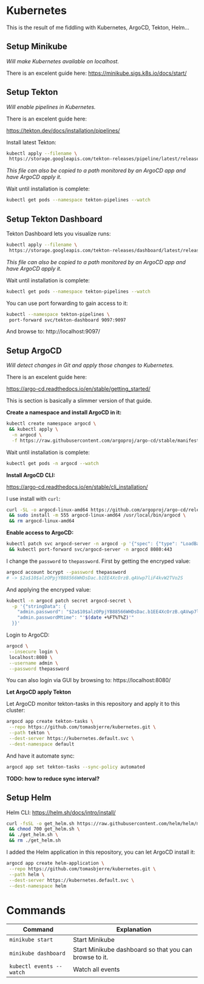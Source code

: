 # Kubernetes

This is the result of me fiddling with Kubernetes, ArgoCD, Tekton, Helm...

## Setup Minikube

_Will make Kubernetes available on localhost._

There is an excelent guide here:
https://minikube.sigs.k8s.io/docs/start/

## Setup Tekton

_Will enable pipelines in Kubernetes._

There is an excelent guide here:

https://tekton.dev/docs/installation/pipelines/

Install latest Tekton:

```sh
kubectl apply --filename \
 https://storage.googleapis.com/tekton-releases/pipeline/latest/release.yaml
```

_This file can also be copied to a path monitored by an ArgoCD app and have ArgoCD apply it._

Wait until installation is complete:

```sh
kubectl get pods --namespace tekton-pipelines --watch
```

## Setup Tekton Dashboard

Tekton Dashboard lets you visualize runs:

```sh
kubectl apply --filename \
 https://storage.googleapis.com/tekton-releases/dashboard/latest/release-full.yaml
```

_This file can also be copied to a path monitored by an ArgoCD app and have ArgoCD apply it._

Wait until installation is complete:

```sh
kubectl get pods --namespace tekton-pipelines --watch
```

You can use port forwarding to gain access to it:

```sh
kubectl --namespace tekton-pipelines \
 port-forward svc/tekton-dashboard 9097:9097
```

And browse to: http://localhost:9097/

## Setup ArgoCD

_Will detect changes in Git and apply those changes to Kubernetes._

There is an excelent guide here:

https://argo-cd.readthedocs.io/en/stable/getting_started/

This is section is basically a slimmer version of that guide.

**Create a namespace and install ArgoCD in it:**

```sh
kubectl create namespace argocd \
 && kubectl apply \
  -n argocd \
  -f https://raw.githubusercontent.com/argoproj/argo-cd/stable/manifests/install.yaml
```

Wait until installation is complete:

```sh
kubectl get pods -n argocd --watch
```

**Install ArgoCD CLI:**

https://argo-cd.readthedocs.io/en/stable/cli_installation/

I use install with `curl`:

```sh
curl -SL -o argocd-linux-amd64 https://github.com/argoproj/argo-cd/releases/latest/download/argocd-linux-amd64 \
 && sudo install -m 555 argocd-linux-amd64 /usr/local/bin/argocd \
 && rm argocd-linux-amd64
```

**Enable access to ArgoCD:**

```sh
kubectl patch svc argocd-server -n argocd -p '{"spec": {"type": "LoadBalancer"}}' \
 && kubectl port-forward svc/argocd-server -n argocd 8080:443
```

I change the `password` to `thepassword`. First by getting the encryped value:

```sh
argocd account bcrypt --password thepassword
# -> $2a$10$alzOPpjYB88566WHDsDac.b1EE4XcOrzB.qAVwp7liF4kvW2TVo2S
```

And applying the encryped value:

```sh
kubectl -n argocd patch secret argocd-secret \
  -p '{"stringData": {
    "admin.password": "$2a$10$alzOPpjYB88566WHDsDac.b1EE4XcOrzB.qAVwp7liF4kvW2TVo2S",
    "admin.passwordMtime": "'$(date +%FT%T%Z)'"
  }}'
```

Login to ArgoCD:

```sh
argocd \
 --insecure login \
 localhost:8080 \
 --username admin \
 --password thepassword
```

You can also login via GUI by browsing to: https://localhost:8080/

**Let ArgoCD apply Tekton**

Let ArgoCD monitor tekton-tasks in this repository and apply it to this cluster:

```sh
argocd app create tekton-tasks \
 --repo https://github.com/tomasbjerre/kubernetes.git \
 --path tekton \
 --dest-server https://kubernetes.default.svc \
 --dest-namespace default
```

And have it automate sync:

```sh
argocd app set tekton-tasks --sync-policy automated
```

**TODO: how to reduce sync interval?**

## Setup Helm

Helm CLI: https://helm.sh/docs/intro/install/

```sh
curl -fsSL -o get_helm.sh https://raw.githubusercontent.com/helm/helm/main/scripts/get-helm-3 \
 && chmod 700 get_helm.sh \
 && ./get_helm.sh \
 && rm ./get_helm.sh
```

I added the Helm application in this repository, you can let ArgoCD install it:

```sh
argocd app create helm-application \
 --repo https://github.com/tomasbjerre/kubernetes.git \
 --path helm \
 --dest-server https://kubernetes.default.svc \
 --dest-namespace helm
```

# Commands

| **Command**              | **Explanation**                                        |
| ------------------------ | ------------------------------------------------------ |
| `minikube start`         | Start Minikube                                         |
| `minikube dashboard`     | Start Minikube dashboard so that you can browse to it. |
| `kubectl events --watch` | Watch all events                                       |
